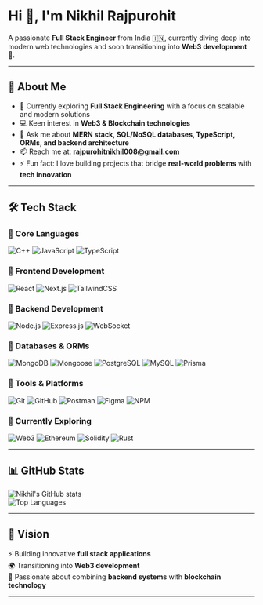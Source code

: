 # Hi 👋, I'm Nikhil Rajpurohit  

A passionate **Full Stack Engineer** from India 🇮🇳, currently diving deep into modern web technologies and soon transitioning into **Web3 development** 🚀.  

---

## 🚀 About Me
- 🌱 Currently exploring **Full Stack Engineering** with a focus on scalable and modern solutions  
- 💻 Keen interest in **Web3 & Blockchain technologies**  
- 💬 Ask me about **MERN stack, SQL/NoSQL databases, TypeScript, ORMs, and backend architecture**  
- 📫 Reach me at: **rajpurohitnikhil008@gmail.com**  
- ⚡ Fun fact: I love building projects that bridge **real-world problems** with **tech innovation**  

---

## 🛠 Tech Stack

### 🔹 Core Languages
![C++](https://img.shields.io/badge/C++-00599C?style=for-the-badge&logo=c%2B%2B&logoColor=white)
![JavaScript](https://img.shields.io/badge/JavaScript-F7DF1E?style=for-the-badge&logo=javascript&logoColor=black)
![TypeScript](https://img.shields.io/badge/TypeScript-007ACC?style=for-the-badge&logo=typescript&logoColor=white)

### 🔹 Frontend Development
![React](https://img.shields.io/badge/React-20232A?style=for-the-badge&logo=react&logoColor=61DAFB)
![Next.js](https://img.shields.io/badge/Next.js-000000?style=for-the-badge&logo=next.js&logoColor=white)
![TailwindCSS](https://img.shields.io/badge/Tailwind_CSS-38B2AC?style=for-the-badge&logo=tailwind-css&logoColor=white)

### 🔹 Backend Development
![Node.js](https://img.shields.io/badge/Node.js-43853D?style=for-the-badge&logo=node.js&logoColor=white)
![Express.js](https://img.shields.io/badge/Express.js-404D59?style=for-the-badge)
![WebSocket](https://img.shields.io/badge/WebSocket-010101?style=for-the-badge&logo=socket.io&logoColor=white)

### 🔹 Databases & ORMs
![MongoDB](https://img.shields.io/badge/MongoDB-4EA94B?style=for-the-badge&logo=mongodb&logoColor=white)
![Mongoose](https://img.shields.io/badge/Mongoose-880000?style=for-the-badge&logo=mongoose&logoColor=white)
![PostgreSQL](https://img.shields.io/badge/PostgreSQL-316192?style=for-the-badge&logo=postgresql&logoColor=white)
![MySQL](https://img.shields.io/badge/MySQL-005C84?style=for-the-badge&logo=mysql&logoColor=white)
![Prisma](https://img.shields.io/badge/Prisma-2D3748?style=for-the-badge&logo=prisma&logoColor=white)

### 🔹 Tools & Platforms
![Git](https://img.shields.io/badge/Git-F05033?style=for-the-badge&logo=git&logoColor=white)
![GitHub](https://img.shields.io/badge/GitHub-181717?style=for-the-badge&logo=github)
![Postman](https://img.shields.io/badge/Postman-FF6C37?style=for-the-badge&logo=postman&logoColor=white)
![Figma](https://img.shields.io/badge/Figma-F24E1E?style=for-the-badge&logo=figma&logoColor=white)
![NPM](https://img.shields.io/badge/NPM-CB3837?style=for-the-badge&logo=npm&logoColor=white)


### 🔹 Currently Exploring
![Web3](https://img.shields.io/badge/Web3-DC5B18?style=for-the-badge&logo=web3.js&logoColor=white)
![Ethereum](https://img.shields.io/badge/Ethereum-3C3C3D?style=for-the-badge&logo=ethereum&logoColor=white)
![Solidity](https://img.shields.io/badge/Solidity-363636?style=for-the-badge&logo=solidity&logoColor=white)
![Rust](https://img.shields.io/badge/Rust-000000?style=for-the-badge&logo=rust&logoColor=white)

---

## 📊 GitHub Stats

![Nikhil's GitHub stats](https://github-readme-stats.vercel.app/api?username=nikhil008-git&show_icons=true&theme=tokyonight)  
![Top Languages](https://github-readme-stats.vercel.app/api/top-langs/?username=nikhil008-git&layout=compact&theme=tokyonight&hide=Jupyter%20Notebook)

---

## 📌 Vision
⚡ Building innovative **full stack applications**  
🌍 Transitioning into **Web3 development**  
🔗 Passionate about combining **backend systems** with **blockchain technology**  

---

